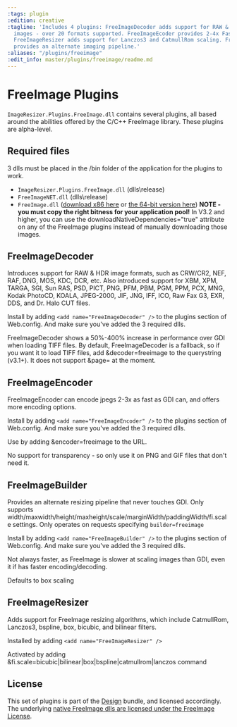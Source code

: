```yaml
---
:tags: plugin
:edition: creative
:tagline: 'Includes 4 plugins: FreeImageDecoder adds support for RAW & HDR source
  images - over 20 formats supported. FreeImageEcoder provides 2-4x Faster jpeg encoding.
  FreeImageResizer adds support for Lanczos3 and CatmullRom scaling. FreeImageBuilder
  provides an alternate imaging pipeline.'
:aliases: "/plugins/freeimage"
:edit_info: master/plugins/freeimage/readme.md
---
```


# FreeImage Plugins

`ImageResizer.Plugins.FreeImage.dll` contains several plugins, all based around the abilities offered by the C/C++ FreeImage library. These plugins are alpha-level. 

## Required files

3 dlls must be placed in the /bin folder of the application for the plugins to work. 

* `ImageResizer.Plugins.FreeImage.dll` (dlls\release)
* `FreeImageNET.dll` (dlls\release)
* `FreeImage.dll` ([download x86 here](http://dyn.imageresizing.net/freeimage/3.15.1.0-custom/x86/FreeImage.dll) or [the 64-bit version here](http://dyn.imageresizing.net/freeimage/3.15.1.0-custom/x64/FreeImage.dll))  **NOTE - you must copy the right bitness for your application pool!** In V3.2 and higher, you can use the downloadNativeDependencies="true" attribute on any of the FreeImage plugins instead of manually downloading those images.

## FreeImageDecoder

Introduces support for RAW & HDR image formats, such as CRW/CR2, NEF, RAF, DNG, MOS, KDC, DCR, etc. Also introduced support for XBM, XPM, TARGA, SGI, Sun RAS, PSD, PICT, PNG, PFM, PBM, PGM, PPM, PCX, MNG, Kodak PhotoCD, KOALA, JPEG-2000, JIF, JNG, IFF, ICO, Raw Fax G3, EXR, DDS, and Dr. Halo CUT files.

Install by adding `<add name="FreeImageDecoder" />` to the plugins section of Web.config. And make sure you've added the 3 required dlls.
  
FreeImageDecoder shows a 50%-400% increase in performance over GDI when loading TIFF files. By default, FreeImageDecoder is a fallback, so if you want it to load TIFF files, add &decoder=freeimage to the querystring (v3.1+). It does not support &page= at the moment.
  
## FreeImageEncoder

FreeImageEncoder can encode jpegs 2-3x as fast as GDI can, and offers more encoding options. 

Install by adding `<add name="FreeImageEncoder" />` to the plugins section of Web.config. And make sure you've added the 3 required dlls.
  
Use by adding &encoder=freeimage to the URL.

No support for transparency - so only use it on PNG and GIF files that don't need it.

## FreeImageBuilder

Provides an alternate resizing pipeline that never touches GDI. Only supports width/maxwidth/height/maxheight/scale/marginWidth/paddingWidth/fi.scale settings. Only operates on requests specifying `builder=freeimage`

Install by adding `<add name="FreeImageBuilder" />` to the plugins section of Web.config. And make sure you've added the 3 required dlls.

Not always faster, as FreeImage is slower at scaling images than GDI, even it if has faster encoding/decoding.

Defaults to box scaling

## FreeImageResizer

Adds support for FreeImage resizing algorithms, which include CatmullRom, Lanczos3, bspline, box, bicubic, and bilinear filters.

Installed by adding `<add name="FreeImageResizer" />`
  
Activated by adding &fi.scale=bicubic|bilinear|box|bspline|catmullrom|lanczos command


## License

This set of plugins is part of the [Design](/plugins) bundle, and licensed accordingly. The underlying [native FreeImage dlls are licensed under the FreeImage License](http://freeimage.sourceforge.net/freeimage-license.txt).